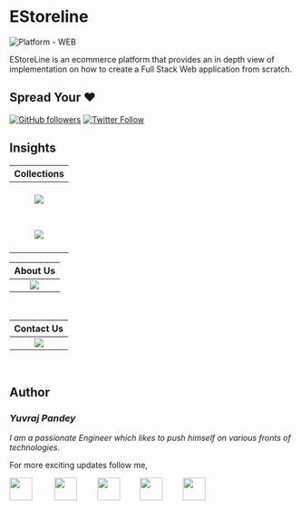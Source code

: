 # EStoreline
![Platform - WEB](https://img.shields.io/badge/platform-Web-green.svg) 

EStoreLine is an ecommerce platform that provides an in depth view of implementation on how to create a Full Stack Web application from scratch.

## Spread Your ❤️
[![GitHub followers](https://img.shields.io/github/followers/yuvraj24.svg?style=social&label=Follow)](https://github.com/yuvraj24)  [![Twitter Follow](https://img.shields.io/twitter/follow/yuvrajpy.svg?style=social)](https://twitter.com/yuvrajpy)
<br>

## Insights

|   Collections   |
|:-----------------:|
| <br> <img src="https://github.com/yuvraj24/EStoreline/blob/master/assets/img1.png" /> <br> <br> |
| <br> <img src="https://github.com/yuvraj24/EStoreline/blob/master/assets/img2.png" /> <br> <br> |
 
|   About Us   |
|:-------------:|
| <img src="https://github.com/yuvraj24/EStoreline/blob/master/assets/img3.png" /> |
<br> 

|   Contact Us   |
|:-------------:|
|  <img src="https://github.com/yuvraj24/EStoreline/blob/master/assets/img4.png" />  |
<br> 

## Author

### *Yuvraj Pandey*
*I am a passionate Engineer which likes to push himself on various fronts of technologies.*  

For more exciting updates follow me,

<a href="https://twitter.com/yuvrajpy" target="_blank"><img src="https://github.com/yuvraj24/LiveSmashBar/blob/master/images/twitter.png" width="40" height="40"></a> &nbsp;&nbsp;&nbsp;&nbsp;&nbsp;&nbsp;&nbsp;&nbsp;&nbsp;<a href="https://www.linkedin.com/in/yuvrajpy" target="_blank"><img src="https://github.com/yuvraj24/LiveSmashBar/blob/master/images/linkedin.png" width="40" height="40"></a>&nbsp;&nbsp;&nbsp;&nbsp;&nbsp;&nbsp;&nbsp;&nbsp;&nbsp;<a href="https://github.com/yuvraj24" target="_blank"><img src="https://github.com/yuvraj24/LiveSmashBar/blob/master/images/github.png" height="40"></a>&nbsp;&nbsp;&nbsp;&nbsp;&nbsp;&nbsp;&nbsp;&nbsp;&nbsp;<a href="https://yuvrajpy.medium.com/" target="_blank"><img src="https://github.com/yuvraj24/LiveSmashBar/blob/master/images/medium.png" width="40" height="40"></a>&nbsp;&nbsp;&nbsp;&nbsp;&nbsp;&nbsp;&nbsp;&nbsp;&nbsp;<a href="https://play.google.com/store/apps/developer?id=Yuvraj+Pandey"><img src="https://github.com/yuvraj24/LiveSmashBar/blob/master/images/playstore.png" width="40" height="40"></a>
